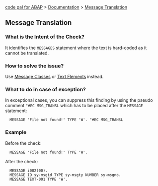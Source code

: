 [code pal for ABAP](../../README.md) > [Documentation](../check_documentation.md) > [Message Translation](message-translation.md)

## Message Translation

### What is the Intent of the Check?

It identifies the `MESSAGES` statement where the text is hard-coded as it cannot be translated.

### How to solve the issue?

Use [Message Classes](https://help.sap.com/doc/saphelp_nw75/7.5.5/en-us/4e/c242f66e391014adc9fffe4e204223/content.htm) or [Text Elements](https://help.sap.com/doc/saphelp_nw73ehp1/7.31.19/en-US/e3/9609f6eb0711d194d100a0c94260a5/content.htm) instead.

### What to do in case of exception?

In exceptional cases, you can suppress this finding by using the pseudo comment `"#EC MSG_TRANSL` which has to be placed after the `MESSAGE` statement:

```abap
  MESSAGE 'File not found!' TYPE 'W'. "#EC MSG_TRANSL
```

### Example

Before the check:

```abap
  MESSAGE 'File not found!' TYPE 'W'.
```

After the check:

```abap
  MESSAGE i002(00).
  MESSAGE ID sy-msgid TYPE sy-msgty NUMBER sy-msgno.
  MESSAGE TEXT-001 TYPE 'W'.
```
